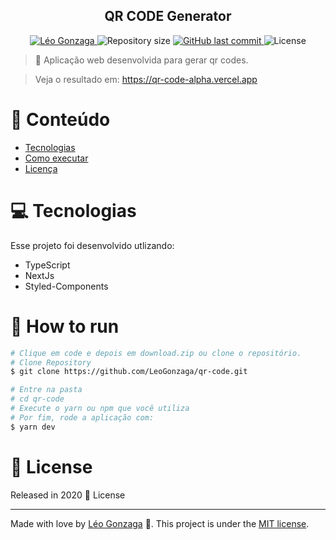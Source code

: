 

<div align="center">
<h2>QR CODE Generator</h2>
</div>   
<p align="center">	
   <a href="https://www.linkedin.com/in/leogonzaga/">
      <img alt="Léo Gonzaga" src="https://img.shields.io/badge/-Leo Gonzaga-FB250?style=flat&logo=Linkedin&logoColor=white" />
   </a>
  <img alt="Repository size" src="https://img.shields.io/github/repo-size/LeoGonzaga/qr-code?color=5c0db6">

  <a href="https://github.com/leoGonzaga/preguizap/commits/main">
    <img alt="GitHub last commit" src="https://img.shields.io/github/last-commit/leoGonzaga/qr-code?color=5c0db6">
  </a> 
  <img alt="License" src="https://img.shields.io/badge/license-MIT-FB250">

</p>

> :rocket: Aplicação web desenvolvida para gerar qr codes.

> Veja o resultado em: https://qr-code-alpha.vercel.app


# :pushpin: Conteúdo

* [Tecnologias](#computer-Tecnologias)
* [Como executar](#construction_worker-how-to-run)
* [Licença](#closed_book-license)
  
# :computer: Tecnologias
Esse projeto foi desenvolvido utlizando:

* TypeScript
* NextJs
* Styled-Components

# :construction_worker: How to run
```bash
# Clique em code e depois em download.zip ou clone o repositório.
# Clone Repository
$ git clone https://github.com/LeoGonzaga/qr-code.git

# Entre na pasta
# cd qr-code
# Execute o yarn ou npm que você utiliza
# Por fim, rode a aplicação com:
$ yarn dev 

```

# :closed_book: License

Released in 2020 :closed_book: License

---

Made with love by [Léo Gonzaga](https://github.com/LeoGonzaga) 🚀.
This project is under the [MIT license](./LICENSE).
